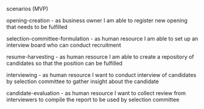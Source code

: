 scenarios (MVP)

opening-creation - as business owner I am able to register new opening that needs to be fulfilled 

selection-committee-formulation - as human resource I am able to set up an interview board who can conduct recruitment

resume-harvesting - as human resource I am able to create a repository of candidates so that the position can be fulfilled

interviewing - as human resource I want to conduct interview of candidates by selection committee to gather insight about the candidate

candidate-evaluation - as human resource I want to collect review from interviewers to compile the report to be used by selection committee


